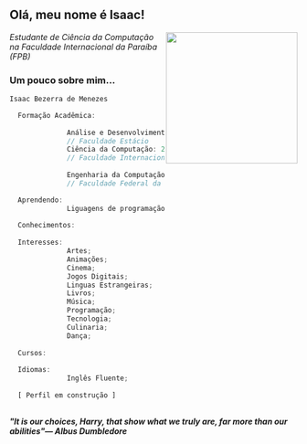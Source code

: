 <h2> Olá, meu nome é Isaac!</h2>
<img align='right' src="https://ibb.co/TcnXZKb" width="230">
<p><em>Estudante de Ciência da Computação na Faculdade Internacional da Paraíba (FPB)</em></p>


### Um pouco sobre mim...  

```javascript
Isaac Bezerra de Menezes

  Formação Acadêmica:
                
              Análise e Desenvolvimento de Sistemas: 2022 - Em andamento;
              // Faculdade Estácio
              Ciência da Computação: 2023 - Em andamento;
              // Faculdade Internacional da Paraíba (FPB)
              
              Engenharia da Computação: 2023 - Em andamento;
              // Faculdade Federal da Paraíba (UFPB)

  Aprendendo: 
              Liguagens de programação: [Java, Python, HTML, C++];
  
  Conhecimentos:
  
  Interesses:
              Artes;
              Animações;
              Cinema;
              Jogos Digitais;
              Linguas Estrangeiras;
              Livros;
              Música;
              Programação;
              Tecnologia;
              Culinaria;
              Dança;
  
  Cursos:
  
  Idiomas:
              Inglês Fluente;
              
  [ Perfil em construção ]
  
```

<em><b>"It is our choices, Harry, that show what we truly are, far more than our abilities"― Albus Dumbledore</b></em>
